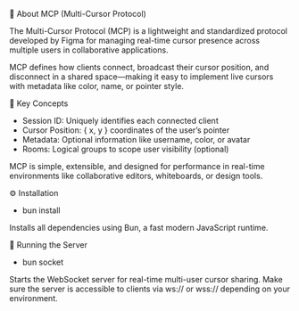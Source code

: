 📡 About MCP (Multi-Cursor Protocol)

The Multi-Cursor Protocol (MCP) is a lightweight and standardized protocol developed by Figma for managing real-time cursor presence across multiple users in collaborative applications.

MCP defines how clients connect, broadcast their cursor position, and disconnect in a shared space—making it easy to implement live cursors with metadata like color, name, or pointer style.

🔧 Key Concepts

- Session ID: Uniquely identifies each connected client
- Cursor Position: { x, y } coordinates of the user’s pointer
- Metadata: Optional information like username, color, or avatar
- Rooms: Logical groups to scope user visibility (optional)

MCP is simple, extensible, and designed for performance in real-time environments like collaborative editors, whiteboards, or design tools.

⚙️ Installation

- bun install

Installs all dependencies using Bun, a fast modern JavaScript runtime.

🚀 Running the Server

- bun socket

Starts the WebSocket server for real-time multi-user cursor sharing.
Make sure the server is accessible to clients via ws:// or wss:// depending on your environment.
